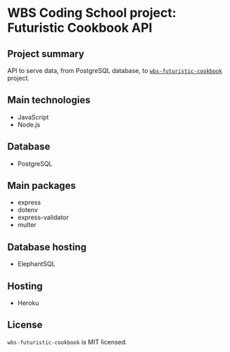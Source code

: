 # WBS Coding School project: Futuristic Cookbook API

## Project summary

API to serve data, from PostgreSQL database, to [`wbs-futuristic-cookbook`](https://github.com/Massimilianok/wbs-futuristic-cookbook) project.

## Main technologies

- JavaScript
- Node.js

## Database

- PostgreSQL

## Main packages
- express
- dotenv
- express-validator
- multer

## Database hosting

- ElephantSQL

## Hosting

- Heroku

## License

`wbs-futuristic-cookbook` is MIT licensed.
